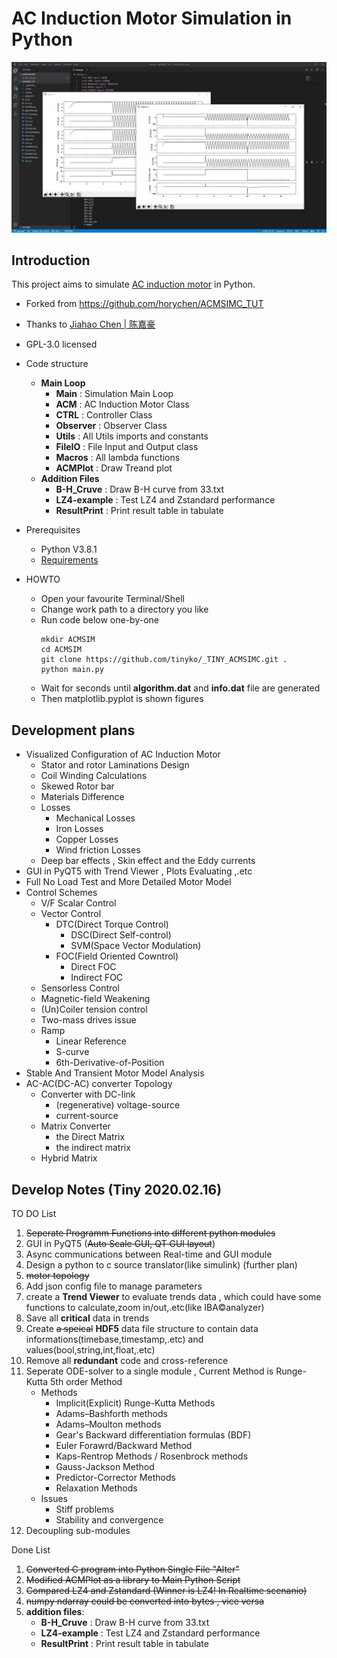 # AC Induction Motor Simulation in Python
![Screenshot](./Screenshot/SeperateModules.jpg "Screenshot in vscode")

## Introduction
This project aims to simulate <a href="https://en.wikipedia.org/wiki/Induction_motor">AC induction motor</a> in Python.

* Forked from https://github.com/horychen/ACMSIMC_TUT

* Thanks to <a href="https://horychen.github.io/about/">Jiahao Chen | 陈嘉豪</a>

* GPL-3.0 licensed

* Code structure
   * **Main Loop**
      * **Main** : Simulation Main Loop
      * **ACM** : AC Induction Motor Class
      * **CTRL** : Controller Class
      * **Observer** : Observer Class
      * **Utils** : All Utils imports and constants
      * **FileIO** : File Input and Output class
      * **Macros** : All lambda functions
      * **ACMPlot** : Draw Treand plot
   * **Addition Files**
      * **B-H_Cruve** : Draw B-H curve from 33.txt
      * **LZ4-example** : Test LZ4 and Zstandard performance
      * **ResultPrint** : Print result table in tabulate

* Prerequisites
   * Python V3.8.1
   * <a href="./requirements">Requirements</a>

* HOWTO
   * Open your favourite Terminal/Shell 
   * Change work path to a directory you like
   * Run code below one-by-one
      ```Shell
      mkdir ACMSIM
      cd ACMSIM
      git clone https://github.com/tinyko/_TINY_ACMSIMC.git .
      python main.py
      ```
   *  Wait for seconds until **algorithm.dat** and **info.dat** file are generated
   *  Then matplotlib.pyplot is shown figures

## Development plans

* Visualized Configuration of AC Induction Motor
   * Stator and rotor Laminations Design
   * Coil Winding Calculations
   * Skewed Rotor bar
   * Materials Difference
   * Losses
      * Mechanical Losses
      * Iron Losses 
      * Copper Losses 
      * Wind friction Losses
   * Deep bar effects , Skin effect and the Eddy currents
* GUI in PyQT5 with Trend Viewer , Plots Evaluating ,.etc 
* Full No Load Test and More Detailed Motor Model
* Control Schemes
   * V/F Scalar Control
   * Vector Control
      * DTC(Direct Torque Control)
         * DSC(Direct Self-control)
         * SVM(Space Vector Modulation)
      * FOC(Field Oriented Cowntrol)
         * Direct FOC
         * Indirect FOC
   * Sensorless Control
   * Magnetic-field Weakening
   * (Un)Coiler tension control 
   * Two-mass drives issue 
   * Ramp
      * Linear Reference
      * S-curve
      * 6th-Derivative-of-Position
* Stable And Transient Motor Model Analysis
* AC-AC(DC-AC) converter Topology
   * Converter with DC-link
      * (regenerative) voltage-source
      * current-source
   * Matrix Converter
      * the Direct Matrix
      * the indirect matrix
   * Hybrid Matrix

## Develop Notes (Tiny 2020.02.16)
TO DO List
1) ~~Seperate Programm Functions into different python modules~~
2) GUI in PyQT5 (~~Auto Scale GUI, QT GUI layout~~)
3) Async communications between Real-time and GUI module
4) Design a python to c source translator(like simulink) (further plan)
5) ~~motor topology~~
6) Add json config file to manage parameters
7) create a **Trend Viewer** to evaluate trends data , which could have some functions to calculate,zoom in/out,.etc(like IBA©analyzer)
8) Save all **critical** data in trends
9) Create ~~a speical~~ **HDF5** data file structure to contain data informations(timebase,timestamp,.etc) and values(bool,string,int,float,.etc)
10) Remove all **redundant** code and cross-reference
11) Seperate ODE-solver to a single module , Current Method is Runge-Kutta 5th order Method
      * Methods
         * Implicit(Explicit) Runge-Kutta Methods
         * Adams–Bashforth methods
         * Adams–Moulton methods
         * Gear's Backward differentiation formulas (BDF)
         * Euler Forawrd/Backward Method
         * Kaps-Rentrop Methods / Rosenbrock methods
         * Gauss-Jackson Method
         * Predictor-Corrector Methods
         * Relaxation Methods
      * Issues
         * Stiff problems
         * Stability and convergence
12) Decoupling sub-modules

Done List
1) ~~Converted C program into Python Single File "Alter"~~
2) ~~Modified ACMPlot as a library to Main Python Script~~
3) ~~Compared LZ4 and Zstandard (Winner is LZ4! In Realtime scenanio)~~
4) ~~numpy ndarray could be converted into bytes , vice versa~~
6) **addition files**:
   * **B-H_Cruve** : Draw B-H curve from 33.txt
   * **LZ4-example** : Test LZ4 and Zstandard performance
   * **ResultPrint** : Print result table in tabulate
